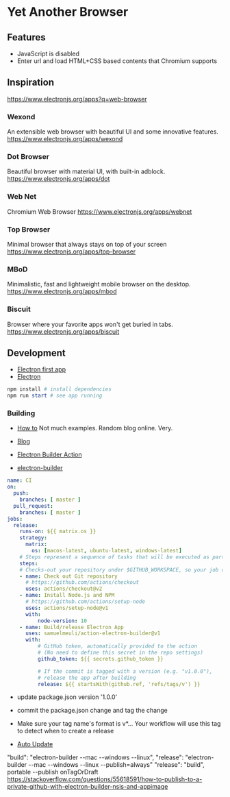# Yet Another Browser

## Features
* JavaScript is disabled
* Enter url and load HTML+CSS based contents that Chromium supports

## Inspiration
https://www.electronjs.org/apps?q=web-browser

### Wexond
An extensible web browser with beautiful UI and some innovative features.
https://www.electronjs.org/apps/wexond

### Dot Browser
Beautiful browser with material UI, with built-in adblock.
https://www.electronjs.org/apps/dot

### Web Net
Chromium Web Browser
https://www.electronjs.org/apps/webnet

### Top Browser
Minimal browser that always stays on top of your screen
https://www.electronjs.org/apps/top-browser

### MBoD
Minimalistic, fast and lightweight mobile browser on the desktop.
https://www.electronjs.org/apps/mbod

### Biscuit
Browser where your favorite apps won't get buried in tabs.
https://www.electronjs.org/apps/biscuit

## Development
* [Electron first app](https://www.electronjs.org/docs/tutorial/first-app)
* [Electron <webview>](https://www.electronjs.org/docs/api/webview-tag)

```powershell
npm install # install dependencies
npm run start # see app running
```


### Building

* [How to](https://github.com/electron-userland/electron-builder/issues/4260)
Not much examples. Random blog online. Very.
* [Blog](https://medium.com/@johnjjung/building-an-electron-app-on-github-actions-windows-and-macos-53ab69703f7c)

* [Electron Builder Action](https://github.com/marketplace/actions/electron-builder-action)
* [electron-builder](https://www.electron.build/)

```yaml
name: CI
on:
  push:
    branches: [ master ]
  pull_request:
    branches: [ master ]
jobs:
  release:
    runs-on: ${{ matrix.os }}
    strategy:
      matrix:
        os: [macos-latest, ubuntu-latest, windows-latest]
    # Steps represent a sequence of tasks that will be executed as part of the job
    steps:
    # Checks-out your repository under $GITHUB_WORKSPACE, so your job can access it
    - name: Check out Git repository
      # https://github.com/actions/checkout
      uses: actions/checkout@v2
    - name: Install Node.js and NPM
      # https://github.com/actions/setup-node
      uses: actions/setup-node@v1
      with:
          node-version: 10
    - name: Build/release Electron App
      uses: samuelmeuli/action-electron-builder@v1
      with:
          # GitHub token, automatically provided to the action
          # (No need to define this secret in the repo settings)
          github_token: ${{ secrets.github_token }}

          # If the commit is tagged with a version (e.g. "v1.0.0"),
          # release the app after building
          release: ${{ startsWith(github.ref, 'refs/tags/v') }}
```

* update package.json version '1.0.0'
* commit the package.json change and tag the change
* Make sure your tag name's format is v*.*.*. Your workflow will use this tag to detect when to create a release

* [Auto Update](https://www.electron.build/auto-update)



"build": "electron-builder --mac --windows --linux",
"release": "electron-builder --mac --windows --linux --publish=always"
    "release": "build",
     portable --publish onTagOrDraft
     https://stackoverflow.com/questions/55618591/how-to-publish-to-a-private-github-with-electron-builder-nsis-and-appimage